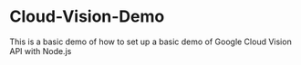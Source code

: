 # Cloud-Vision-Demo
This is a basic demo of how to set up a basic demo of Google Cloud Vision API with Node.js
